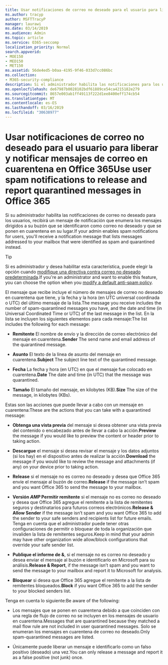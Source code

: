 ```yaml
---
title: Usar notificaciones de correo no deseado para el usuario para liberar y notificar mensajes de correo en cuarentena en Office 365
ms.author: tracyp
author: MSFTTracyP
manager: laurawi
ms.date: 03/14/2019
ms.audience: Admin
ms.topic: article
ms.service: O365-seccomp
localization_priority: Normal
search.appverid:
- MOE150
- MED150
- MET150
ms.assetid: 56de4ed5-b0aa-4195-9f46-033d7cc086bc
ms.collection:
- M365-security-compliance
description: Si el administrador habilita las notificaciones para los usuarios, recibirá un mensaje de notificación que enumera los mensajes enviados a su buzón que se identificaron como correo no deseado, en masa o de suplantación de identidad. Puede liberar o informar de los mensajes después de recibir la notificación.
ms.openlocfilehash: de67987b0028102bdf61889ce54ca4215182e279
ms.sourcegitcommit: 8657e003ab1ff49113f222d1ee8400eff174cb54
ms.translationtype: MT
ms.contentlocale: es-ES
ms.lasthandoff: 03/16/2019
ms.locfileid: "30638977"
---
```

# <a name="use-user-spam-notifications-to-release-and-report-quarantined-messages-in-office-365"></a><span data-ttu-id="4c3f6-104">Usar notificaciones de correo no deseado para el usuario para liberar y notificar mensajes de correo en cuarentena en Office 365</span><span class="sxs-lookup"><span data-stu-id="4c3f6-104">Use user spam notifications to release and report quarantined messages in Office 365</span></span>

<span data-ttu-id="4c3f6-105">Si su administrador habilita las notificaciones de correo no deseado para los usuarios, recibirá un mensaje de notificación que enumera los mensajes dirigidos a su buzón que se identificaron como correo no deseado y que se ponen en cuarentena en su lugar.</span><span class="sxs-lookup"><span data-stu-id="4c3f6-105">If your admin enables spam notifications for users, you'll receive a notification message that lists messages addressed to your mailbox that were identified as spam and quarantined instead.</span></span>
  
> [!TIP]
> <span data-ttu-id="4c3f6-106">Si es administrador y desea habilitar esta característica, puede elegir la opción cuando [modifique una directiva contra correo no deseado predeterminada](https://go.microsoft.com/fwlink/?LinkId=800313).</span><span class="sxs-lookup"><span data-stu-id="4c3f6-106">If you're an administrator and want to enable this feature, you can choose the option when you [modify a default anti-spam policy](https://go.microsoft.com/fwlink/?LinkId=800313).</span></span> 
  
<span data-ttu-id="4c3f6-107">El mensaje que recibe incluye el número de mensajes de correo no deseado en cuarentena que tiene, y la fecha y la hora (en UTC universal coordinada o UTC) del último mensaje de la lista.</span><span class="sxs-lookup"><span data-stu-id="4c3f6-107">The message you receive includes the number of spam-quarantined messages you have, and the date and time (in Universal Coordinated Time or UTC) of the last message in the list.</span></span> <span data-ttu-id="4c3f6-108">En la lista se incluyen los siguientes elementos para cada mensaje:</span><span class="sxs-lookup"><span data-stu-id="4c3f6-108">The list includes the following for each message:</span></span>
  
- <span data-ttu-id="4c3f6-109">**Remitente** El nombre de envío y la dirección de correo electrónico del mensaje en cuarentena.</span><span class="sxs-lookup"><span data-stu-id="4c3f6-109">**Sender** The send name and email address of the quarantined message.</span></span> 
    
- <span data-ttu-id="4c3f6-110">**Asunto** El texto de la línea de asunto del mensaje en cuarentena.</span><span class="sxs-lookup"><span data-stu-id="4c3f6-110">**Subject** The subject line text of the quarantined message.</span></span> 
    
- <span data-ttu-id="4c3f6-111">**Fecha** La fecha y hora (en UTC) en que el mensaje fue colocado en cuarentena.</span><span class="sxs-lookup"><span data-stu-id="4c3f6-111">**Date** The date and time (in UTC) that the message was quarantined.</span></span> 
    
- <span data-ttu-id="4c3f6-112">**Tamaño** El tamaño del mensaje, en kilobytes (KB).</span><span class="sxs-lookup"><span data-stu-id="4c3f6-112">**Size** The size of the message, in kilobytes (KBs).</span></span> 
    
<span data-ttu-id="4c3f6-113">Estas son las acciones que puede llevar a cabo con un mensaje en cuarentena:</span><span class="sxs-lookup"><span data-stu-id="4c3f6-113">These are the actions that you can take with a quarantined message:</span></span>

- <span data-ttu-id="4c3f6-114">**Obtenga una vista previa** del mensaje si desea obtener una vista previa del contenido o encabezado antes de llevar a cabo la acción.</span><span class="sxs-lookup"><span data-stu-id="4c3f6-114">**Preview** the message if you would like to preview the content or header prior to taking action.</span></span>

- <span data-ttu-id="4c3f6-115">**Descargue** el mensaje si desea revisar el mensaje y los datos adjuntos (si los hay) en el dispositivo antes de realizar la acción.</span><span class="sxs-lookup"><span data-stu-id="4c3f6-115">**Download** the message if you would like to review the message and attachments (if any) on your device prior to taking action.</span></span>

- <span data-ttu-id="4c3f6-116">**Release** si el mensaje no es correo no deseado y desea que Office 365 envíe el mensaje al buzón de correo.</span><span class="sxs-lookup"><span data-stu-id="4c3f6-116">**Release** if the message isn’t spam and you want Office 365 to send the message to your mailbox.</span></span>

- <span data-ttu-id="4c3f6-117">**Versión _AMP_ Permitir remitente** si el mensaje no es correo no deseado y desea que Office 365 agregue el remitente a la lista de remitentes seguros y destinatarios para futuros correos electrónicos.</span><span class="sxs-lookup"><span data-stu-id="4c3f6-117">**Release & Allow Sender** if the message isn’t spam and you want Office 365 to add the sender to your safe senders and recipients list for future emails.</span></span> <span data-ttu-id="4c3f6-118">Tenga en cuenta que el administrador puede tener otras configuraciones de permitir o bloquear de toda la organización que invaliden la lista de remitentes seguros.</span><span class="sxs-lookup"><span data-stu-id="4c3f6-118">Keep in mind that your admin may have other organization wide allow/block configurations that override your safe sender list.</span></span>

- <span data-ttu-id="4c3f6-119">**Publique el informe de &**, si el mensaje no es correo no deseado y desea enviar el mensaje al buzón e identificarlo en Microsoft para su análisis.</span><span class="sxs-lookup"><span data-stu-id="4c3f6-119">**Release & Report**, if the message isn’t spam and you want to send the message to your mailbox and report it to Microsoft for analysis.</span></span>

- <span data-ttu-id="4c3f6-120">**Bloquear** si desea que Office 365 agregue el remitente a la lista de remitentes bloqueados.</span><span class="sxs-lookup"><span data-stu-id="4c3f6-120">**Block** if you want Office 365 to add the sender to your blocked senders list.</span></span>

<span data-ttu-id="4c3f6-121">Tenga en cuenta lo siguiente:</span><span class="sxs-lookup"><span data-stu-id="4c3f6-121">Be aware of the following:</span></span>
  
- <span data-ttu-id="4c3f6-122">Los mensajes que se ponen en cuarentena debido a que coinciden con una regla de flujo de correo no se incluyen en los mensajes de usuario en cuarentena.</span><span class="sxs-lookup"><span data-stu-id="4c3f6-122">Messages that are quarantined because they matched a mail flow rule are not included in user quarantined messages.</span></span> <span data-ttu-id="4c3f6-123">Solo se enumeran los mensajes en cuarentena de correo no deseado.</span><span class="sxs-lookup"><span data-stu-id="4c3f6-123">Only spam-quarantined messages are listed.</span></span>
    
- <span data-ttu-id="4c3f6-124">Únicamente puede liberar un mensaje e identificarlo como un falso positivo (deseado) una vez.</span><span class="sxs-lookup"><span data-stu-id="4c3f6-124">You can only release a message and report it as a false positive (not junk) once.</span></span>
    

